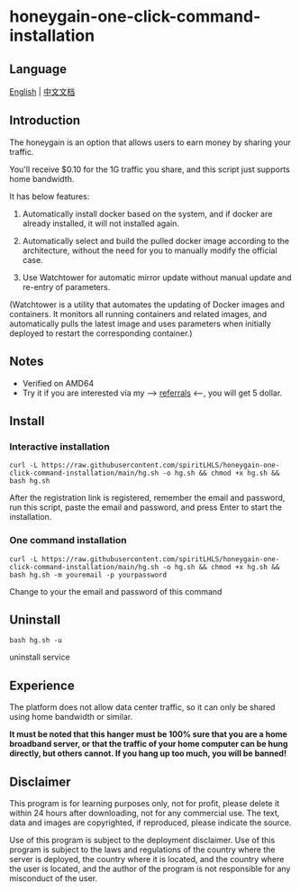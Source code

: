 # honeygain-one-click-command-installation

## Language

[English](README.md) | [中文文档](README_zh.md)

## **Introduction**

The honeygain is an option that allows users to earn money by sharing your traffic.

You'll receive $0.10 for the 1G traffic you share, and this script just supports home bandwidth.

It has below features:

1. Automatically install docker based on the system, and if docker are already installed, it will not installed again.

2. Automatically select and build the pulled docker image according to the architecture, without the need for you to manually modify the official case.

3. Use Watchtower for automatic mirror update without manual update and re-entry of parameters.

(Watchtower is a utility that automates the updating of Docker images and containers. It monitors all running containers and related images, and automatically pulls the latest image and uses parameters when initially deployed to restart the corresponding container.)

## Notes

- Verified on AMD64
- Try it if you are interested via my --> [referrals](https://r.honeygain.me/SPIRICF6DB) <--, you will get 5 dollar.

## Install

### Interactive installation

```shell
curl -L https://raw.githubusercontent.com/spiritLHLS/honeygain-one-click-command-installation/main/hg.sh -o hg.sh && chmod +x hg.sh && bash hg.sh
```

After the registration link is registered, remember the email and password, run this script, paste the email and password, and press Enter to start the installation.

### One command installation

```shell
curl -L https://raw.githubusercontent.com/spiritLHLS/honeygain-one-click-command-installation/main/hg.sh -o hg.sh && chmod +x hg.sh && bash hg.sh -m youremail -p yourpassword
```

Change to your the email and password of this command

## Uninstall

```shell
bash hg.sh -u
```

uninstall service

## Experience

The platform does not allow data center traffic, so it can only be shared using home bandwidth or similar.

**It must be noted that this hanger must be 100% sure that you are a home broadband server, or that the traffic of your home computer can be hung directly, but others cannot. If you hang up too much, you will be banned!**

## Disclaimer

This program is for learning purposes only, not for profit, please delete it within 24 hours after downloading, not for any commercial use. The text, data and images are copyrighted, if reproduced, please indicate the source.

Use of this program is subject to the deployment disclaimer. Use of this program is subject to the laws and regulations of the country where the server is deployed, the country where it is located, and the country where the user is located, and the author of the program is not responsible for any misconduct of the user.
